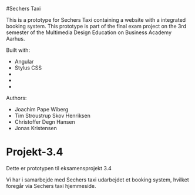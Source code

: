 #Sechers Taxi

This is a prototype for Sechers Taxi containing a website with a integrated booking system. This prototype is part of the final exam project on the 3rd semester of the Multimedia Design Education on Business Academy Aarhus.

Built with:

- Angular
- Stylus CSS
-
-  
-

Authors:
- Joachim Pape Wiberg
- Tim Stroustrup Skov Henriksen
- Christoffer Degn Hansen
- Jonas Kristensen


# Projekt-3.4

Dette er prototypen til eksamensprojekt 3.4 

Vi har i samarbejde med Sechers taxi udarbejdet et booking system, hvilket foregår via Sechers taxi hjemmeside. 

